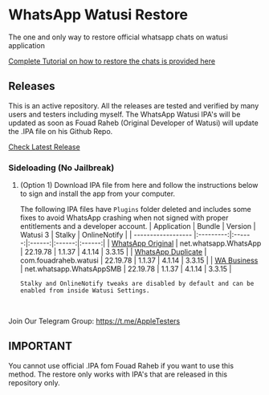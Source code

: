 [original]: https://github.com/iammanpreetsingh/WhatsApp-Watusi-Restore/releases/download/v22.19.78/WhatsApp.Original.v22.19.78.-.@thisismanpreets.ipa
[duplicate]: https://github.com/iammanpreetsingh/WhatsApp-Watusi-Restore/releases/download/v22.19.78/WhatsApp.Duplicate.v22.19.78.-.@thisismanpreets.ipa
[business]: https://github.com/iammanpreetsingh/WhatsApp-Watusi-Restore/releases/download/v22.19.78/WhatsApp.Business.v22.19.78.-.@thisismanpreets.ipa

# WhatsApp Watusi Restore

The one and only way to restore official whatsapp chats on watusi application

[Complete Tutorial on how to restore the chats is provided here](https://bit.ly/Watusi-Manpreet)


## Releases

This is an active repository. All the releases are tested and verified by many users and testers including myself. 
The WhatsApp Watusi IPA's will be updated as soon as Fouad Raheb (Original Developer of Watusi) will update the .IPA file on his Github Repo. 

[Check Latest Release](https://github.com/iammanpreetsingh/WhatsApp-Watusi-Restore/releases/latest)

### Sideloading (No Jailbreak)

1. (Option 1) Download IPA file from here and follow the instructions below to sign and install the app from your computer.

    The following IPA files have `Plugins` folder deleted and includes some fixes to avoid WhatsApp crashing when not signed with proper entitlements and a developer account.
    | Application | Bundle | Version | Watusi 3 | Stalky | OnlineNotify |
    | ------------------ |:---------:|:------:|:------:|:------:|:------:|
    | [WhatsApp Original][original] | net.whatsapp.WhatsApp | 22.19.78 | 1.1.37 | 4.1.14 | 3.3.15 |
    | [WhatsApp Duplicate][duplicate] | com.fouadraheb.watusi | 22.19.78 | 1.1.37 | 4.1.14 | 3.3.15 |
    | [WA Business][business] | net.whatsapp.WhatsAppSMB | 22.19.78 | 1.1.37 | 4.1.14 | 3.3.15 |

    ```Stalky and OnlineNotify tweaks are disabled by default and can be enabled from inside Watusi Settings.```
    
&nbsp;

Join Our Telegram Group: https://t.me/AppleTesters


## IMPORTANT

You cannot use official .IPA fom Fouad Raheb if you want to use this method. The restore only works with IPA's that are released in this repository only. 

